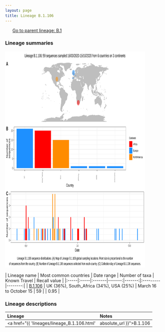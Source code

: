 ```yaml
---
layout: page
title: Lineage B.1.106
---
```




<p>
<ul class="actions small">
	 <a href="{{ 'lineages/lineage_B.1.html' | absolute_url }}" class="button special fit">Go to parent lineage: B.1</a>
</ul>
</p>
<h3> Lineage summaries</h3>

<img src="../assets/images/B.1.106.svg" alt="B.1.106 lineage summary figure" width="90%" height="700px" />


| Lineage name | Most common countries | Date range | Number of taxa | Known Travel | Recall value |
|:-----|:-----|:-------|-------:|-------:|:---------|--------:|
| <a href="{{ 'lineages/lineage_B.1.106.html' | absolute_url }}">B.1.106</a> | UK (36%), South_Africa (34%), USA (25%) | March 16 to October 15 | 59 |  | 0.95 |

<h3>Lineage descriptions</h3>

| Lineage | Notes |
|:-----|:-----|
| <a href="{{ 'lineages/lineage_B.1.106.html' | absolute_url }}">B.1.106</a> | South African lineage, some USA sequences |

